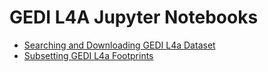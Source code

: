 # GEDI L4A Jupyter Notebooks
- [Searching and Downloading GEDI L4a Dataset](1_gedi_l4a_search_download.ipynb)
- [Subsetting GEDI L4a Footprints](2_gedi_l4a_subsets.ipynb)
